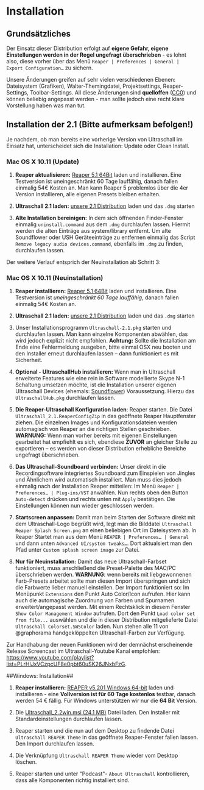 # Installation

## Grundsätzliches

Der Einsatz dieser Distribution erfolgt auf **eigene Gefahr, eigene Einstellungen werden in der Regel ungefragt überschrieben** - es lohnt also, diese vorher über das Menü `Reaper | Preferences | General | Export Configuration…` zu sichern.

Unsere Änderungen greifen auf sehr vielen verschiedenen Ebenen: Dateisystem (Grafiken), Walter-Themingdatei, Projektsettings, Reaper-Settings, Toolbar-Settings. All diese Änderungen sind **quelloffen** ([CC0](https://creativecommons.org/about/cc0)) und können beliebig angepasst werden - man sollte jedoch eine recht klare Vorstellung haben was man tut.


## Installation der 2.1 (Bitte aufmerksam befolgen!)


Je nachdem, ob man bereits eine vorherige Version von Ultraschall im Einsatz hat, unterscheidet sich die Installation: Update oder Clean Install.

### Mac OS X 10.11 (Update)

1. **Reaper aktualisieren:** [Reaper 5.1 64Bit](http://www.reaper.fm/download.php) laden und installieren. Eine Testversion ist uneingeschränkt 60 Tage lauffähig, danach fallen einmalig 54€ Kosten an. Man kann Reaper 5 problemlos über die 4er Version installieren, alle eigenen Presets bleiben erhalten.

2. **Ultraschall 2.1 laden:** [unsere 2.1 Distribution](http://url.ultraschall-podcast.de/us21) laden und das `.dmg` starten

3. **Alte Installation bereinigen:** In dem sich öffnenden Finder-Fenster einmalig `uninstall.command` aus dem `.dmg` durchlaufen lassen. Hiermit werden die alten Einträge aus system/library entfernt. Um alte Soundflower oder USH Geräteeinträge zu entfernen einmalig das Script `Remove legacy audio devices.command`, ebenfalls im `.dmg` zu finden, durchlaufen lassen.

Der weitere Verlauf entsprich der Neuinstallation ab Schritt 3:

### Mac OS X 10.11 (Neuinstallation)


1. **Reaper installieren:** [Reaper 5.1 64Bit](http://www.reaper.fm/download.php) laden und installieren. Eine Testversion ist *uneingeschränkt 60 Tage lauffähig*, danach fallen einmalig 54€ Kosten an.

2. **Ultraschall 2.1 laden:** [unsere 2.1 Distribution](http://url.ultraschall-podcast.de/us21) laden und das `.dmg` starten

3. Unser Installationsprogramm `Ultraschall-2.1.pkg` starten und durchlaufen lassen. Man kann einzelne Komponenten abwählen, das wird jedoch explizit nicht empfohlen. **Achtung:** Sollte die Installation am Ende eine Fehlermeldung ausgeben, bitte einmal OSX neu booten und den Installer erneut durchlaufen lassen – dann funktioniert es mit Sicherheit.

4. **Optional - UltraschallHub installieren:** Wenn man in Ultraschall erweiterte Features wie eine rein in Software modellierte Skype N-1 Schaltung umsetzen möchte, ist die Installation unserer eigenen Ultraschall Devices (ehemals: [Soundflower](https://rogueamoeba.com/freebies/soundflower/)) Voraussetzung. Hierzu das `UltraschallHub.pkg` durchlaufen lassen.

5. **Die Reaper-Ultraschall Konfiguration laden**: Reaper starten. Die Datei `Ultraschall_2.1.ReaperConfigZip` in das geöffnete Reaper Hauptfenster ziehen. Die einzelnen Images und Konfigurationsdateien werden automagisch von Reaper an die richtigen Stellen geschrieben. **WARNUNG:** Wenn man vorher bereits mit eigenen Einstellungen gearbeitet hat empfiehlt es sich, ebendiese **ZUVOR** an gleicher Stelle zu exportieren – es werden von dieser Distribution erhebliche Bereiche ungefragt überschrieben.

6. **Das Ultraschall-Soundboard verbinden:** Unser direkt in die Recordingsoftware integriertes Soundboard zum Einspielen von Jingles und Ähnlichem wird automatisch installiert. Man muss dies jedoch einmalig nach der Installation Reaper mitteilen: Im Menü `Reaper | Preferences… | Plug-ins/VST` anwählen. Nun rechts oben den Button `Auto-detect` drücken und rechts unten mit `Apply` bestätigen. Die Einstellungen können nun wieder geschlossen werden.

7. **Startscreen anpassen:** Damit man beim Starten der Software direkt mit dem Ultraschall-Logo begrüßt wird, legt man die Bilddatei `Ultraschall Reaper Splash Screen.png` an einen beliebigen Ort im Dateisystem ab. In Reaper Startet man aus dem Menü `REAPER | Preferences… | General` und dann unten `Advanced UI/system tweaks…`. Dort aktualsiert man den Pfad unter `Custom splash screen image` zur Datei.

8. **Nur für Neuinstallation:** Damit das neue Ultraschall-Farbset funktioniert, muss anschließend die Preset-Palette des MAC/PC überschrieben werden. **WARNUNG**: wenn bereits mit liebgewonnenen Farb-Presets arbeitet sollte man diesen Import überspringen und sich die Farbwerte lieber manuell einstellen. Der Import funktioniert so: Im Menüpunkt `Extensions` den Punkt Auto Color/Icon aufrufen. Hier kann auch die automagische Zuordnung von Farben und Spurnamen erweitert/angepasst werden. Mit einem Rechtsklick in diesem Fenster `Show Color Management Window` aufrufen. Dort den Punkt `Load color set from file...` auswählen und die in dieser Distribution mitgelieferte Datei `Ultraschall Colorset.SWSColor` laden. Nun stehen alle 11 von @graphorama handgeklöppelten Ultraschall-Farben zur Verfügung.

Zur Handhabung der neuen Funktionen wird der demnächst erscheinende Release Screencast im Ultraschall-Youtube Kanal empfohlen: <https://www.youtube.com/playlist?list=PLrHlJxVCzpcUF8e0pbt60uSK26JNxbFzG>.


##Windows: Installation##

1. **Reaper installieren:** [REAPER v5.201 Windows 64-bit](http://www.reaper.fm/download.php) laden und installieren - eine **Vollversion ist für 60 Tage kostenlos** testbar, danach werden 54 € fällig. Für Windows unterstützen wir nur die **64 Bit** Version.

2. Die [Ultraschall_2.2win.msi (24.1 MB)](http://url.ultraschall-podcast.de/us21win) Datei laden. Den Installer mit Standardeinstellungen durchlaufen lassen.

3. Reaper starten und die nun auf dem Desktop zu findende Datei `Ultraschall REAPER Theme` in das geöffnete Reaper-Fenster fallen lassen. Den Import durchlaufen lassen.

4. Die Verknüpfung `Ultraschall REAPER Theme` wieder vom Desktop löschen.

5. Reaper starten und unter "Podcast"- `About Ultraschall` kontrollieren, dass alle Komponenten richtig installiert sind. 



